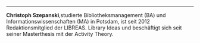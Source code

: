 ---

**Christoph Szepanski**,studierte Bibliotheksmanagement (BA) und
Informationswissenschaften (MA) in Potsdam, ist seit 2012
Redaktionsmitglied der LIBREAS. Library Ideas und beschäftigt sich seit
seiner Masterthesis mit der Activity Theory.
